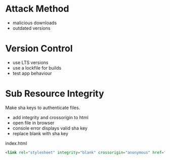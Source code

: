 # Attack Method

- malicious downloads
- outdated versions

# Version Control

- use LTS versions
- use a lockfile for builds
- test app behaviour

# Sub Resource Integrity

Make sha keys to authenticate files.

- add integrity and crossorigin to html
- open file in browser
- console error displays valid sha key
- replace blank with sha key

index.html
```html
<link rel="stylesheet" integrity="blank" crossorigin="anonymous" href="./styles/main.css"/>
```
